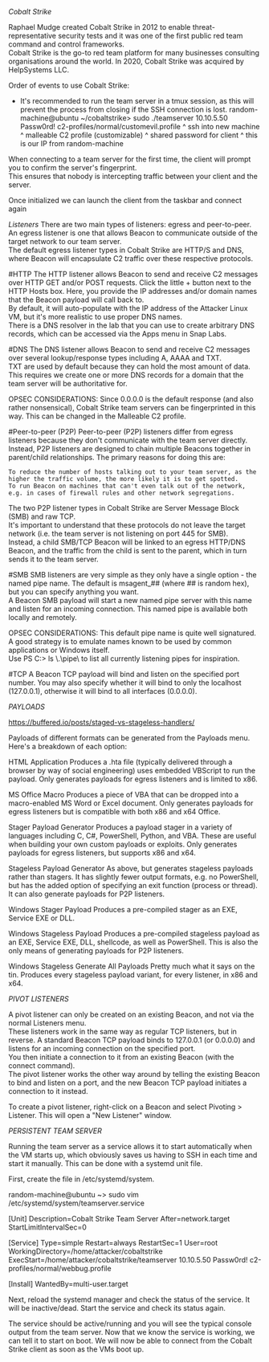 *Cobalt Strike*

Raphael Mudge created Cobalt Strike in 2012 to enable threat-representative security tests and it was one of the first public red team command and control frameworks.  
Cobalt Strike is the go-to red team platform for many businesses consulting organisations around the world.
In 2020, Cobalt Strike was acquired by HelpSystems LLC.


Order of events to use Cobalt Strike: 

- It's recommended to run the team server in a tmux session, as this will prevent the process from closing if the SSH connection is lost.
random-machine@ubuntu ~/cobaltstrike> sudo ./teamserver 10.10.5.50 Passw0rd! c2-profiles/normal/customevil.profile
^ ssh into new machine                                                                              ^ malleable C2 profile (customizable)
                                                                      ^ shared password for client
                                                            ^ this is our IP from random-machine

When connecting to a team server for the first time, the client will prompt you to confirm the server's fingerprint.  
This ensures that nobody is intercepting traffic between your client and the server.

Once initialized we can launch the client from the taskbar and connect again

*Listeners* 
There are two main types of listeners: egress and peer-to-peer.
An egress listener is one that allows Beacon to communicate outside of the target network to our team server.  
The default egress listener types in Cobalt Strike are HTTP/S and DNS, where Beacon will encapsulate C2 traffic over these respective protocols.

#HTTP
The HTTP listener allows Beacon to send and receive C2 messages over HTTP GET and/or POST requests.
Click the little + button next to the HTTP Hosts box.  Here, you provide the IP addresses and/or domain names that the Beacon payload will call back to.  
By default, it will auto-populate with the IP address of the Attacker Linux VM, but it's more realistic to use proper DNS names.  
There is a DNS resolver in the lab that you can use to create arbitrary DNS records, which can be accessed via the Apps menu in Snap Labs.

#DNS
The DNS listener allows Beacon to send and receive C2 messages over several lookup/response types including A, AAAA and TXT.  
TXT are used by default because they can hold the most amount of data.  
This requires we create one or more DNS records for a domain that the team server will be authoritative for.  

OPSEC CONSIDERATIONS: Since 0.0.0.0 is the default response (and also rather nonsensical), Cobalt Strike team servers can be fingerprinted in this way.  This can be changed in the Malleable C2 profile.

#Peer-to-peer (P2P)
Peer-to-peer (P2P) listeners differ from egress listeners because they don't communicate with the team server directly.  
Instead, P2P listeners are designed to chain multiple Beacons together in parent/child relationships.  The primary reasons for doing this are:

    To reduce the number of hosts talking out to your team server, as the higher the traffic volume, the more likely it is to get spotted.
    To run Beacon on machines that can't even talk out of the network, e.g. in cases of firewall rules and other network segregations.

The two P2P listener types in Cobalt Strike are Server Message Block (SMB) and raw TCP.  
It's important to understand that these protocols do not leave the target network (i.e. the team server is not listening on port 445 for SMB).  
Instead, a child SMB/TCP Beacon will be linked to an egress HTTP/DNS Beacon, and the traffic from the child is sent to the parent, which in turn sends it to the team server.


#SMB 
SMB listeners are very simple as they only have a single option - the named pipe name.  The default is msagent_## (where ## is random hex), but you can specify anything you want.  
A Beacon SMB payload will start a new named pipe server with this name and listen for an incoming connection.  This named pipe is available both locally and remotely.

OPSEC CONSIDERATIONS: This default pipe name is quite well signatured.  A good strategy is to emulate names known to be used by common applications or Windows itself.  
Use PS C:\> ls \\.\pipe\ to list all currently listening pipes for inspiration.

#TCP 
A Beacon TCP payload will bind and listen on the specified port number.  You may also specify whether it will bind to only the localhost (127.0.0.1), otherwise it will bind to all interfaces (0.0.0.0).



*PAYLOADS*

https://buffered.io/posts/staged-vs-stageless-handlers/

Payloads of different formats can be generated from the Payloads menu.  Here's a breakdown of each option:

HTML Application
Produces a .hta file (typically delivered through a browser by way of social engineering) uses embedded VBScript to run the payload.  Only generates payloads for egress listeners and is limited to x86.

MS Office Macro
Produces a piece of VBA that can be dropped into a macro-enabled MS Word or Excel document.  Only generates payloads for egress listeners but is compatible with both x86 and x64 Office.

Stager Payload Generator
Produces a payload stager in a variety of languages including C, C#, PowerShell, Python, and VBA.  These are useful when building your own custom payloads or exploits.  Only generates payloads for egress listeners, but supports x86 and x64.

Stageless Payload Generator
As above, but generates stageless payloads rather than stagers.  It has slightly fewer output formats, e.g. no PowerShell, but has the added option of specifying an exit function (process or thread).  It can also generate payloads for P2P listeners.

Windows Stager Payload
Produces a pre-compiled stager as an EXE, Service EXE or DLL.

Windows Stageless Payload
Produces a pre-compiled stageless payload as an EXE, Service EXE, DLL, shellcode, as well as PowerShell.  This is also the only means of generating payloads for P2P listeners.

Windows Stageless Generate All Payloads
Pretty much what it says on the tin.  Produces every stageless payload variant, for every listener, in x86 and x64.


*PIVOT LISTENERS*

A pivot listener can only be created on an existing Beacon, and not via the normal Listeners menu.  
These listeners work in the same way as regular TCP listeners, but in reverse.  A standard Beacon TCP payload binds to 127.0.0.1 (or 0.0.0.0) and listens for an incoming connection on the specified port.  
You then initiate a connection to it from an existing Beacon (with the connect command).  
The pivot listener works the other way around by telling the existing Beacon to bind and listen on a port, and the new Beacon TCP payload initiates a connection to it instead.

To create a pivot listener, right-click on a Beacon and select Pivoting > Listener.  This will open a "New Listener" window.


*PERSISTENT TEAM SERVER* 

Running the team server as a service allows it to start automatically when the VM starts up, which obviously saves us having to SSH in each time and start it manually.  This can be done with a systemd unit file.

First, create the file in /etc/systemd/system.

random-machine@ubuntu ~> sudo vim /etc/systemd/system/teamserver.service

[Unit]
Description=Cobalt Strike Team Server
After=network.target
StartLimitIntervalSec=0

[Service]
Type=simple
Restart=always
RestartSec=1
User=root
WorkingDirectory=/home/attacker/cobaltstrike
ExecStart=/home/attacker/cobaltstrike/teamserver 10.10.5.50 Passw0rd! c2-profiles/normal/webbug.profile

[Install]
WantedBy=multi-user.target


Next, reload the systemd manager and check the status of the service.  It will be inactive/dead.
Start the service and check its status again.

The service should be active/running and you will see the typical console output from the team server.  Now that we know the service is working, we can tell it to start on boot.
We will now be able to connect from the Cobalt Strike client as soon as the VMs boot up.












